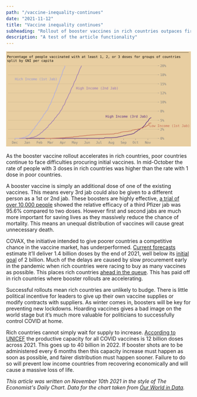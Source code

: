 ```yaml
---
path: "/vaccine-inequality-continues"
date: "2021-11-12"
title: "Vaccine inequality continues"
subheading: "Rollout of booster vaccines in rich countries outpaces first doses in poor countries"
description: "A test of the article functionality"
---
```


![A chart showing vaccination rates for rich and poor countries. Shows that 3rd vaccination rates in rich countries is higher than 1st vaccination rates in poor countries](graph.png)

As the booster vaccine rollout accelerates in rich countries, poor countries continue to face difficulties procuring initial vaccines. In mid-October the rate of people with 3 doses in rich countries was higher than the rate with 1 dose in poor countries.

A booster vaccine is simply an additional dose of one of the existing vaccines. This means every 3rd jab could also be given to a different person as a 1st or 2nd jab. These boosters are highly effective, [a trial of over 10,000 people](https://www.pfizer.com/news/press-release/press-release-detail/pfizer-and-biontech-announce-phase-3-trial-data-showing) showed the relative efficacy of a third Pfizer jab was 95.6% compared to two doses. However first and second jabs are much more important for saving lives as they massively reduce the chance of mortality. This means an unequal distribution of vaccines will cause great unnecessary death.

COVAX, the initiative intended to give poorer countries a competitive chance in the vaccine market, has underperformed. [Current forecasts](https://www.gavi.org/sites/default/files/covid/covax/COVAX-Supply-Forecast.pdf) estimate it’ll deliver 1.4 billion doses by the end of 2021, well below its [initial goal](https://www.who.int/news/item/27-05-2021-covax-joint-statement-call-to-action-to-equip-covax-to-deliver-2-billion-doses-in-2021) of 2 billion. Much of the delays are caused by slow procurement early in the pandemic when rich countries were racing to buy as many vaccines as possible. This places rich countries [ahead in the queue](https://news.un.org/en/story/2021/09/1099422). This has paid off in rich countries where booster rollouts are accelerating.

Successful rollouts mean rich countries are unlikely to budge. There is little political incentive for leaders to give up their own vaccine supplies or modify contracts with suppliers. As winter comes in, boosters will be key for preventing new lockdowns. Hoarding vaccines gives a bad image on the world stage but it’s much more valuable for politicians to successfully control COVID at home.

Rich countries cannot simply wait for supply to increase. [According to UNICEF](https://www.unicef.org/supply/covid-19-vaccine-market-dashboard) the productive capacity for all COVID vaccines is 12 billion doses across 2021. This goes up to 40 billion in 2022. If booster shots are to be administered every 6 months then this capacity increase must happen as soon as possible, and fairer distribution must happen sooner. Failure to do so will prevent low income countries from recovering economically and will cause a massive loss of life.

*This article was written on November 10th 2021 in the style of The Economist's Daily Chart. Data for the chart taken from [Our World in Data](https://github.com/owid/covid-19-data/tree/master/public/data/vaccinations).*